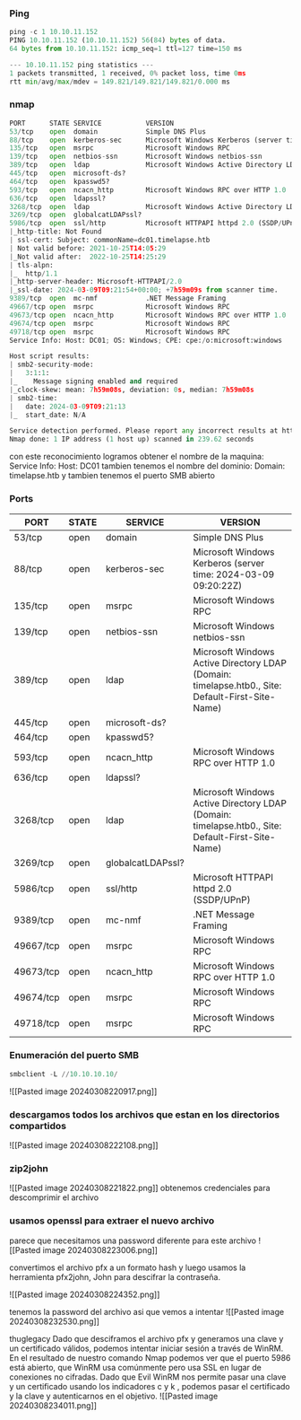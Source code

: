 ### Ping 
```python
ping -c 1 10.10.11.152
PING 10.10.11.152 (10.10.11.152) 56(84) bytes of data.
64 bytes from 10.10.11.152: icmp_seq=1 ttl=127 time=150 ms

--- 10.10.11.152 ping statistics ---
1 packets transmitted, 1 received, 0% packet loss, time 0ms
rtt min/avg/max/mdev = 149.821/149.821/149.821/0.000 ms
```

### nmap
```python
PORT      STATE SERVICE           VERSION
53/tcp    open  domain            Simple DNS Plus
88/tcp    open  kerberos-sec      Microsoft Windows Kerberos (server time: 2024-03-09 09:20:22Z)
135/tcp   open  msrpc             Microsoft Windows RPC
139/tcp   open  netbios-ssn       Microsoft Windows netbios-ssn
389/tcp   open  ldap              Microsoft Windows Active Directory LDAP (Domain: timelapse.htb0., Site: Default-First-Site-Name)
445/tcp   open  microsoft-ds?
464/tcp   open  kpasswd5?
593/tcp   open  ncacn_http        Microsoft Windows RPC over HTTP 1.0
636/tcp   open  ldapssl?
3268/tcp  open  ldap              Microsoft Windows Active Directory LDAP (Domain: timelapse.htb0., Site: Default-First-Site-Name)
3269/tcp  open  globalcatLDAPssl?
5986/tcp  open  ssl/http          Microsoft HTTPAPI httpd 2.0 (SSDP/UPnP)
|_http-title: Not Found
| ssl-cert: Subject: commonName=dc01.timelapse.htb
| Not valid before: 2021-10-25T14:05:29
|_Not valid after:  2022-10-25T14:25:29
| tls-alpn: 
|_  http/1.1
|_http-server-header: Microsoft-HTTPAPI/2.0
|_ssl-date: 2024-03-09T09:21:54+00:00; +7h59m09s from scanner time.
9389/tcp  open  mc-nmf            .NET Message Framing
49667/tcp open  msrpc             Microsoft Windows RPC
49673/tcp open  ncacn_http        Microsoft Windows RPC over HTTP 1.0
49674/tcp open  msrpc             Microsoft Windows RPC
49718/tcp open  msrpc             Microsoft Windows RPC
Service Info: Host: DC01; OS: Windows; CPE: cpe:/o:microsoft:windows

Host script results:
| smb2-security-mode: 
|   3:1:1: 
|_    Message signing enabled and required
|_clock-skew: mean: 7h59m08s, deviation: 0s, median: 7h59m08s
| smb2-time: 
|   date: 2024-03-09T09:21:13
|_  start_date: N/A

Service detection performed. Please report any incorrect results at https://nmap.org/submit/ .
Nmap done: 1 IP address (1 host up) scanned in 239.62 seconds
```
con este reconocimiento logramos obtener el nombre de la maquina: Service Info: Host: DC01 tambien tenemos el nombre del dominio: Domain: timelapse.htb y tambien tenemos el puerto SMB abierto
### Ports
| PORT      | STATE | SERVICE           | VERSION                                                                                          |
| --------- | ----- | ----------------- | ------------------------------------------------------------------------------------------------ |
| 53/tcp    | open  | domain            | Simple DNS Plus                                                                                  |
| 88/tcp    | open  | kerberos-sec      | Microsoft Windows Kerberos (server time: 2024-03-09 09:20:22Z)                                   |
| 135/tcp   | open  | msrpc             | Microsoft Windows RPC                                                                            |
| 139/tcp   | open  | netbios-ssn       | Microsoft Windows netbios-ssn                                                                    |
| 389/tcp   | open  | ldap              | Microsoft Windows Active Directory LDAP (Domain: timelapse.htb0., Site: Default-First-Site-Name) |
| 445/tcp   | open  | microsoft-ds?     |                                                                                                  |
| 464/tcp   | open  | kpasswd5?         |                                                                                                  |
| 593/tcp   | open  | ncacn_http        | Microsoft Windows RPC over HTTP 1.0                                                              |
| 636/tcp   | open  | ldapssl?          |                                                                                                  |
| 3268/tcp  | open  | ldap              | Microsoft Windows Active Directory LDAP (Domain: timelapse.htb0., Site: Default-First-Site-Name) |
| 3269/tcp  | open  | globalcatLDAPssl? |                                                                                                  |
| 5986/tcp  | open  | ssl/http          | Microsoft HTTPAPI httpd 2.0 (SSDP/UPnP)                                                          |
| 9389/tcp  | open  | mc-nmf            | .NET Message Framing                                                                             |
| 49667/tcp | open  | msrpc             | Microsoft Windows RPC                                                                            |
| 49673/tcp | open  | ncacn_http        | Microsoft Windows RPC over HTTP 1.0                                                              |
| 49674/tcp | open  | msrpc             | Microsoft Windows RPC                                                                            |
| 49718/tcp | open  | msrpc             | Microsoft Windows RPC                                                                            |

### Enumeración del puerto SMB

```python
smbclient -L //10.10.10.10/
```

![[Pasted image 20240308220917.png]]

### descargamos todos los archivos que estan en los directorios compartidos 

![[Pasted image 20240308222108.png]]

### zip2john

![[Pasted image 20240308221822.png]]
obtenemos credenciales para descomprimir el archivo

### usamos openssl para extraer el nuevo archivo 
parece que necesitamos una password diferente para este archivo
![[Pasted image 20240308223006.png]]

convertimos el archivo pfx a un formato hash y luego usamos la herramienta pfx2john, John para descifrar la contraseña.

![[Pasted image 20240308224352.png]]

tenemos la password del archivo asi que vemos a intentar 
![[Pasted image 20240308232530.png]]

thuglegacy 
Dado que desciframos el archivo pfx y generamos una clave y un certificado válidos, podemos intentar iniciar sesión a través de
WinRM. En el resultado de nuestro comando Nmap podemos ver que el puerto 5986 está abierto, que WinRM usa
comúnmente pero usa SSL en lugar de conexiones no cifradas. Dado que Evil WinRM nos permite pasar una clave y un
certificado usando los indicadores c y k , podemos pasar el certificado y la clave y autenticarnos en el objetivo.
![[Pasted image 20240308234011.png]]

